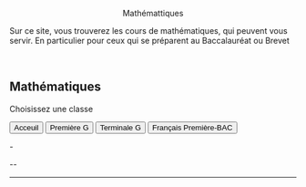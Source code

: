 <html>
 <head><title>Mathématiques</title>
    <meta charset="utf-8"/>
    <link href="style.css" rel="stylesheet" type="text/css"/>
    <meta name="viewport" content="width=device-width, initial-scale=1">
    <link rel="stylesheet" href="https://www.w3schools.com/w3css/4/w3.css">
    <meta name="viewport" content="width=device-width, initial-scale=1">
    
<meta name="viewport" content="width=device-width, initial-scale=1">
<link rel="stylesheet" href="https://www.w3schools.com/w3css/4/w3.css">
<link rel="stylesheet" href="https://www.w3schools.com/w3css/4/w3.css">
 <style>
 .collapsible {
  background-color:#313131;
  color: white;
  cursor: pointer;
  padding: 18px;
  width: 100%;
  border: none;
  text-align: left;
  outline: none;
  font-size: 15px;
 }
 .active, .collapsible:hover {
    background-color: #313131;
 }
 .content {
    padding: 0 18px;
    display: none;
    overflow: hidden;
    background-color:#313131;
 }
 </style>
 </head>
 <body>
 <center><p id="para2">Mathémattiques</p></center>
 <p id="para3">Sur ce site, vous trouverez les cours de mathématiques, qui peuvent vous servir. En particulier pour ceux qui se préparent au Baccalauréat ou Brevet</p>
 <br>
<div class="w3-container">
  <h2>Mathématiques </h2>
  <p>Choisissez une classe</p>
</div>
 

<div class="w3-bar w3-black">
  <button class="w3-bar-item w3-button tablink w3-red" onclick="openCity(event,'Ac')">Acceuil</button>
  <!--<button class="w3-bar-item w3-button tablink" onclick="openCity(event,'Six')">Sixième</button>
 <button class="w3-bar-item w3-button tablink" onclick="openCity(event,'Cinq')">Cinquième</button>
  <button class="w3-bar-item w3-button tablink" onclick="openCity(event,'Quatre')">Quatrième</button>
 <button class="w3-bar-item w3-button tablink" onclick="openCity(event,'Trois')">Troisième</button>
  <button class="w3-bar-item w3-button tablink" onclick="openCity(event,'Seconde')">Seconde</button>-->
  <button class="w3-bar-item w3-button tablink" onclick="openCity(event,'Première')">Première G</button>
  <button class="w3-bar-item w3-button tablink" onclick="openCity(event,'Terminale')">Terminale G</button>
  <button class="w3-bar-item w3-button tablink" onclick="openCity(event,'Français')">Français Première-BAC</button>
  <!-- <button class="w3-bar-item w3-button tablink" onclick="openCity(event,'Info')">Informatique</button>-->
</div>
 <div id="Ac" class="w3-container city">
  <p id="para2">-</p>
  <p>--</p> 
  <hr>
</div>
<!--
<div id="Six" class="w3-container city">
    <p id="para2">-</p>
    <p>--</p> 
 <hr> 
</div>
<div id="Cinq" class="w3-container city">
    <p id="para2">-</p>
    <p>--</p> 
  <hr>
</div>
<div id="Quatre" class="w3-container city">
    <p id="para2">-</p>
    <p>--</p> 
  <hr>
</div>
<div id="Tois" class="w3-container city" tyle="display:none">
    <p id="para2">-</p>
    <p>--</p> 
  <hr>
</div>
<div id="Seconde" class="w3-container city" tyle="display:none">
    <p id="para2">-</p>
    <p>--</p> 
  <hr>
</div>
<div id="Première" class="w3-container city" style="display:none">
  <p id="para2">-</p>
  <p>--</p> 
  <hr>
</div>-->

<div id="Terminale" class="w3-container city" style="display:none">
 <p id="para1">Terminale Générale</p>
 
<div class="w3-container">
 <button onclick="myFunction('Demo1')" class="w3-button w3-block w3-white w3-left-align"><p id="para6">Equations différentielles</p></button>
 
 <div id="Demo1" class="w3-hide"  style="margin:2em;">
    <ul>
      <li><a href="mat/Tle/ED/Cours-equations_differentielles.pdf" dowload=""><p id="para4">Cours-Equations differentielles</p></a></li>
      <li><a href="mat/Tle/ED/TD-equations_differentielles.pdf" dowload=""><p id="para4">TD-Equations differentielles</p></a></li>
      <li><a href="mat/Tle/ED/TD-equations_differentielles-correction.pdf" dowload=""><p id="para4">Correction-Equations differentielles</p></a></li>
   </ul>
   </div></div>
  <p></p>
  <hr>
</div>

<div id="Français" class="w3-container city" style="display:none">
  <center><p id="para1">Français- Première - BAC</p></center>
  <div id="center">
  <p id="para3" style="border: 1px solid black; padding: 10px;"> ⨝Je vous conseille vivement utiliser <a href="https://cnrtl.fr/definition/"><font sytle="color:#0000FF;"><u>CNRTL</u></font></a>, un dictionnaire en ligne (une référence de pluparts des proffesseur) ou si vous ne vous maîtrisez pas la langue française :<a href="https://www.wordreference.com/fr/"><font sytle="color:#0000FF;"><u>WordReference</u></font></a>
  <br> ⨝ Vous avez, dans les fichier ci-dessus, certaines questions (signalées par "¿" en début des questions).<br> Je vous invite à réfléchir à ses questions qui peuvent être très utiles pour la compréhension de certains passages ou pour une dissertation.
  <br>⨝ ⨝ S pour "Séance"</p></div>
  <p id="para2">- Programme officiel- Français pour  2024-2025</p>
    <ul>
        <li><a href="fr/2024-2025-G.pdf" dowload=""><p id="para4">Les œuvres au programme de Première Générale</p></a></li>
        <li><p id="para4"><a href="fr/2024-2025-T.pdf" dowload="">Les œuvres au programme de Première Technologique</a></p></li> 
    </ul>
    <p id="para2">-Arthur RIMBAUD, <i>Cahier de Douai</i></p>
        <ul>
            <li><a href="fr/Douai/Rimbaud-Cahier_de_Douai.pdf" dowload=""><p id="para4">Présentation de l'œuvre-S1</p></a></li>
            <!--<li><a href="fr/" dowland=""><p id="para4">Biographie de l'auteur-2</p></a></li>-->
        </ul>    
    <p id="para2">-Abbé Prévost, <i>Manon Lescaut</i></p>
        <ul>
            <li><a href="fr/Lescaut/Abbé_Prevost-Manon_Lescaut.pdf" dowload=""><p id="para4">Présentation de Parcours-S1</p></a></li>
            <li><a href="fr/Lescaut/ .pdf" dowload=""><p id="para4">Présentation de l'œuvre-S2</p></a></li>
            <li><a href="fr/Lescaut/Structure-Manon_Lescaut.pdf" dowload=""><p id="para4">Structure de l'œuvre-S3 </p></a></li>
            <li><a href="fr/Lescaut/Cit-Manon_Lescaut.pdf" dowload=""><p id="para4">Quelques citations -S4</p></a></li>
        </ul> 
        <!--<p id="para2">-Honoré de Balzac, <i>La Peau de chagrin</i></p>
        <ul>
            <li><a href="fr/Abbé_Prevost-Manon_Lescaut.pdf" dowload=""><p id="para4">Présentation de Parcours-1</p></a></li>
            <li><a href="fr/ .pdf" dowload=""><p id="para4">Présentation de l'œuvre-2</p></a></li>
         </ul>  
         <p id="para2">-Olympe de Gouges, <i>La Déclaration des droits de la femme et de la citoyenne</i></p>
        <ul>
            <li><a href="fr/DDFC/Olympe_de_Gouges-DDFC.pdf" dowload=""><p id="para4">Présentation de Parcours-1</p></a></li>
            <li><a href="fr/ .pdf" dowload=""><p id="para4">Présentation de l'œuvre-2</p></a></li>
         </ul>     -->
    <p id="para2">-Sujets de dissertation</p>
        <ul>
            <li><a href="fr/Douai/Dis-Cahier_de_Douai.pdf" dowland=""><p id="para4">Arthur RIMBAUD, <i> Cahier de Douai</i></p></a></li>
            <li><a href="fr/Chagrin/Dis-Peau_de_chagrin.pdf" dowland=""><p id="para4">Honoré de Balzac, <i>La Peau de chagrin</i></p></a> </li>
            <li><a href="fr/DDFC/Dis-DDFC.pdf" dowland=""><p id="para4">Olympe de Gouges, <i>Déclaration des droits de la femme et de la citoyenne </i></p></a> </li>
            <li><a href="fr/Lescaut/Dis-Manon_Lescaut.pdf" dowland=""><p id="para4">Abbé Prévost, <i>Manon Lescaut </i></p></a> </li>
            <li><a href="fr/sujet-de-BAC-2024.pdf" dowland=""><p id="para4">Sujets de Bac  de l'épreuve de 2024 </p></a> </li>
         </ul>
    <hr>
 </div>

 
<script>
function openCity(evt, cityName) {
  var i, x, tablinks;
  x = document.getElementsByClassName("city");
  for (i = 0; i < x.length; i++) {
    x[i].style.display = "none";
  }
  tablinks = document.getElementsByClassName("tablink");
  for (i = 0; i < x.length; i++) {
    tablinks[i].className = tablinks[i].className.replace(" w3-red", "");
  }
  document.getElementById(cityName).style.display = "block";
  evt.currentTarget.className += " w3-red";
}
</script>

<script>
function myFunction(id) {
  var x = document.getElementById(id);
  if (x.className.indexOf("w3-show") == -1) {
    x.className += " w3-show";
  } else { 
    x.className = x.className.replace(" w3-show", "");
  }
 var coll = document.getElementsByClassName("collapsible");
  var i;
  for (i  = 0; i < coll.length; i++) {
      coll[i].addEventListener("click", function() {
          this.classList.toggle("active");
          var content = this.nextElementSibling;
          if (content.style.display === "block") {
              content.style.display = "none";
          } else {
              content.style.display = "block";
          }
      });
  }
}




  <script>
  
 
  
  </script>
</script>
</body>
</html>